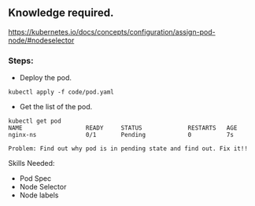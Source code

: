 ## Knowledge required.

https://kubernetes.io/docs/concepts/configuration/assign-pod-node/#nodeselector

### Steps:

- Deploy the pod.

```command
kubectl apply -f code/pod.yaml
```

- Get the list of the pod.

```
kubectl get pod
NAME                  READY     STATUS             RESTARTS   AGE
nginx-ns              0/1       Pending            0          7s
```

`Problem: Find out why pod is in pending state and find out. Fix it!!`

Skills Needed:

- Pod Spec
- Node Selector
- Node labels
